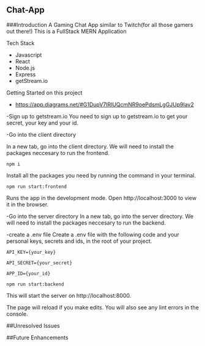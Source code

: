 ## Chat-App

###Introduction
A Gaming Chat App similar to Twitch(for all those gamers out there!)
This is a FullStack MERN Application


Tech Stack
- Javascript
- React
- Node.js
- Express
- getStream.io 

Getting Started on this project
- https://app.diagrams.net/#G1DupV7IRlUQcmNR9oePdsmLgGJUp9lav2


-Sign up to getstream.io
You need to sign up to getstream.io to get your secret, your key and your id.

-Go into the client directory

In a new tab, go into the client directory. We will need to install the packages neccesary to run the frontend.
```
npm i
```

Install all the packages you need by running the command in your terminal.
```
npm run start:frontend
```
Runs the app in the development mode.
Open http://localhost:3000 to view it in the browser.

-Go into the server directory
In a new tab, go into the server directory. We will need to install the packages neccesary to run the backend.

-create a .env file
Create a .env file with the following code and your personal keys, secrets and ids, in the root of your project.
```
API_KEY={your_key}

API_SECRET={your_secret}

APP_ID={your_id}
```
```
npm run start:backend
```
This will start the server on http://localhost:8000.

The page will reload if you make edits.
You will also see any lint errors in the console.



##Unresolved Issues

##Future Enhancements
